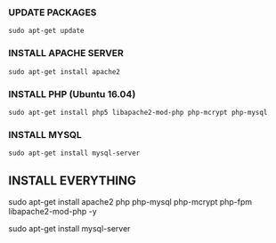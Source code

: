 ### UPDATE PACKAGES
```
sudo apt-get update
```


### INSTALL APACHE SERVER
```
sudo apt-get install apache2 
```


### INSTALL PHP (Ubuntu 16.04)
```
sudo apt-get install php5 libapache2-mod-php php-mcrypt php-mysql
```

### INSTALL MYSQL
```
sudo apt-get install mysql-server
```



## INSTALL EVERYTHING

sudo apt-get install apache2 php php-mysql php-mcrypt php-fpm libapache2-mod-php -y


sudo apt-get install mysql-server
